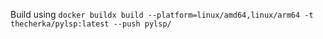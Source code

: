 Build using `docker buildx build --platform=linux/amd64,linux/arm64 -t thecherka/pylsp:latest --push pylsp/`
